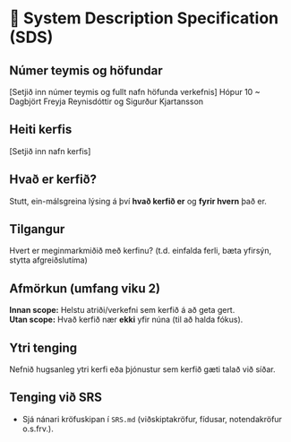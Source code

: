 # 🧭 System Description Specification (SDS)

## Númer teymis og höfundar
[Setjið inn númer teymis og fullt nafn höfunda verkefnis]
Hópur 10 ~ Dagbjört Freyja Reynisdóttir og Sigurður Kjartansson

## Heiti kerfis
[Setjið inn nafn kerfis]

## Hvað er kerfið?
Stutt, ein-málsgreina lýsing á því **hvað kerfið er** og **fyrir hvern** það er.

## Tilgangur
Hvert er meginmarkmiðið með kerfinu? (t.d. einfalda ferli, bæta yfirsýn, stytta afgreiðslutíma)

## Afmörkun (umfang viku 2)
**Innan scope:** Helstu atriði/verkefni sem kerfið á að geta gert.  
**Utan scope:** Hvað kerfið nær **ekki** yfir núna (til að halda fókus).

## Ytri tenging 
Nefnið hugsanleg ytri kerfi eða þjónustur sem kerfið gæti talað við síðar.

## Tenging við SRS
- Sjá nánari kröfuskipan í `SRS.md` (viðskiptakröfur, fídusar, notendakröfur o.s.frv.).
